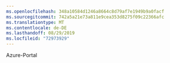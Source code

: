 ```yaml
---
ms.openlocfilehash: 348a10584d1246a8664c8d79af7e1949b9a0facf
ms.sourcegitcommit: 742a5a21e73a811e9cea353d8275f09c22366afc
ms.translationtype: MT
ms.contentlocale: de-DE
ms.lasthandoff: 08/29/2019
ms.locfileid: "72973929"
---
```

Azure-Portal
